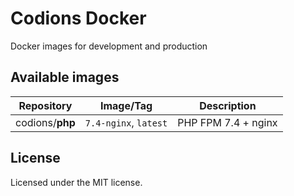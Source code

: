# Codions Docker
Docker images for development and production

## Available images
| Repository              | Image/Tag              | Description                               |
| ----------------------- | ---------------------- | ----------------------------------------- |
| codions/**php**         | `7.4-nginx`, `latest`  | PHP FPM 7.4 + nginx                       |

## License
Licensed under the MIT license.